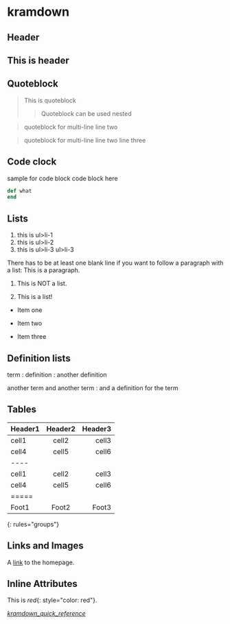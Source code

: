 # kramdown

## Header
## This is header

## Quoteblock
> This is quoteblock
> >Quoteblock can be used nested

> quoteblock for multi-line
> line two

> quoteblock for multi-line
line two
line three

## Code clock
sample for code block
    code block here

~~~ ruby
def what
end
~~~

## Lists
1. this is ul>li-1
2. this is ul>li-2
3. this is ul>li-3
   ul>li-3

There has to be at least one blank line if you want to follow a paragraph with a list:
This is a paragraph.
1. This is NOT a list.

1. This is a list!

* Item one
+ Item two
- Item three

## Definition lists
term
: definition
: another definition

another term
and another term
: and a definition for the term

## Tables
| Header1 | Header2 | Header3 |
|:--------|:-------:|--------:|
| cell1   | cell2   | cell3   |
| cell4   | cell5   | cell6   |
|----
| cell1   | cell2   | cell3   |
| cell4   | cell5   | cell6   |
|=====
| Foot1   | Foot2   | Foot3
{: rules="groups"}

## Links and Images
A [link](http://kramdown.gettalong.org "hp")
to the homepage.

## Inline Attributes
This is *red*{: style="color: red"}.

*[kramdown_quick_reference](https://kramdown.gettalong.org/quickref.html)*
